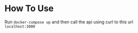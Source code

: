 # How To Use 

Run `docker-compose up` and then call the api using curl to this url `localhost:3000`
